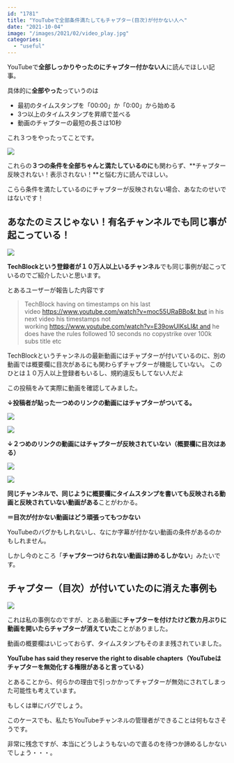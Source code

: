 ```yaml
---
id: "1781"
title: "YouTubeで全部条件満たしてもチャプター(目次)が付かない人へ"
date: "2021-10-04"
image: "/images/2021/02/video_play.jpg"
categories: 
  - "useful"
---
```


YouTubeで**全部しっかりやったのにチャプター付かない人**に読んでほしい記事。

具体的に**全部やった**っていうのは

- 最初のタイムスタンプを「00:00」か「0:00」から始める
- 3つ以上のタイムスタンプを昇順で並べる
- 動画のチャプターの最短の長さは10秒

これ３つをやったってことです。

![](https://i.gyazo.com/8396d935f8d7c0b743011bb4a7f959ef.jpg)

これらの**３つの条件を全部ちゃんと満たしているのに**も関わらず、**チャプター反映されない！表示されない！**と悩む方に読んでほしい。

こらら条件を満たしているのにチャプターが反映されない場合、あなたのせいではないです！

## あなたのミスじゃない！有名チャンネルでも同じ事が起こっている！

![](../../assets/images/2021/02/earth.jpg)

**TechBlockという登録者が１０万人以上いるチャンネル**でも同じ事例が起こっているのでご紹介したいと思います。

とあるユーザーが報告した内容です

> TechBlock having on timestamps on his last video https://www.youtube.com/watch?v=moc55URaBBo&t but in his next video his timestamps not working https://www.youtube.com/watch?v=E39owUlKsLI&t and he does have the rules followed 10 seconds no copystrike over 100k subs title etc

TechBlockというチャンネルの最新動画にはチャプターが付いているのに、別の動画では概要欄に目次があるにも関わらずチャプターが機能していない。 このひとは１０万人以上登録者もいるし、規約違反もしてない人だよ

この投稿をみて実際に動画を確認してみました。

**↓投稿者が貼った一つめのリンクの動画にはチャプターがついてる。**

![](../../assets/images/2021/10/ychap_nw_1.jpg)

![](../../assets/images/2021/10/ychap_nw_2.jpg)

**↓２つめのリンクの動画にはチャプターが反映されていない（概要欄に目次はある）**

![](../../assets/images/2021/10/ychap_nw_4.jpg)

![](../../assets/images/2021/10/ychap_nw_3.jpg)

**同じチャンネルで、同じように概要欄にタイムスタンプを書いても反映される動画と反映されていない動画がある**ことがわかる。

**＝目次が付かない動画はどう頑張ってもつかない**

YouTubeのバグかもしれないし、なにか字幕が付かない動画の条件があるのかもしれません。

しかし今のところ「**チャプターつけられない動画は諦めるしかない**」みたいです。

## チャプター（目次）が付いていたのに消えた事例も

![](../../assets/images/2021/05/toxic_potion.jpg)

これは私の事例なのですが、とある動画に**チャプターを付けたけど数カ月ぶりに動画を開いたらチャプターが消えていた**ことがありました。

動画の概要欄はいじっておらず、タイムスタンプもそのまま残されていました。

**YouTube has said they reserve the right to disable chapters（YouTubeはチャプターを無効化する権限があると言っている）**

とあることから、何らかの理由で引っかかってチャプターが無効にされてしまった可能性も考えています。

もしくは単にバグでしょう。

このケースでも、私たちYouTubeチャンネルの管理者ができることは何もなさそうです。

非常に残念ですが、本当にどうしようもないので直るのを待つか諦めるしかないでしょう・・・。
